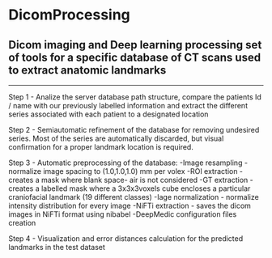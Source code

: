 # DicomProcessing
Dicom imaging and Deep learning processing set of tools for a specific database of CT scans used to extract anatomic landmarks
--

_______

Step 1 - Analize the server database path structure, compare the patients Id / name with our previously labelled information and extract the different series associated with each patient to a designated location

Step 2 - Semiautomatic refinement of the database for removing undesired series. Most of the series are automatically discarded, but visual confirmation for a proper landmark location is required.

Step 3 - Automatic preprocessing of the database:
        -Image resampling   - normalize image spacing to (1.0,1.0,1.0) mm per volex
        -ROI extraction     - creates a mask where blank space- air is not considered 
        -GT extraction      - creates a labelled mask where a 3x3x3voxels cube encloses a particular craniofacial landmark                                 (19 different classes)
        -Iage normalization - normalize intensity distribution for every image
        -NiFTi extraction   - saves the dicom images in NiFTi format using nibabel
        -DeepMedic configuration files creation
        
Step 4 - Visualization and error distances calculation for the predicted landmarks in the test dataset
